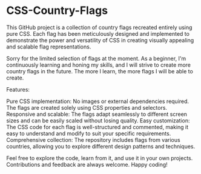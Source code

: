 # CSS-Country-Flags
This GitHub project is a collection of country flags recreated entirely using pure CSS. Each flag has been meticulously designed and implemented to demonstrate the power and versatility of CSS in creating visually appealing and scalable flag representations.

Sorry for the limited selection of flags at the moment. As a beginner, I'm continuously learning and honing my skills, and I will strive to create more country flags in the future. The more I learn, the more flags I will be able to create.

Features:

Pure CSS implementation: No images or external dependencies required. The flags are created solely using CSS properties and selectors.
Responsive and scalable: The flags adapt seamlessly to different screen sizes and can be easily scaled without losing quality.
Easy customization: The CSS code for each flag is well-structured and commented, making it easy to understand and modify to suit your specific requirements.
Comprehensive collection: The repository includes flags from various countries, allowing you to explore different design patterns and techniques.

Feel free to explore the code, learn from it, and use it in your own projects. Contributions and feedback are always welcome. Happy coding!

